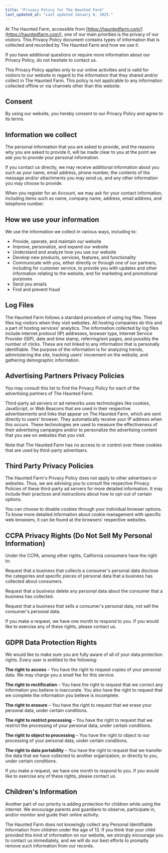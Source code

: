 ```yaml
---
title: "Privacy Policy for The Haunted Farm"
last_updated_at: "Last updated January 8, 2025."
---
```


At The Haunted Farm, accessible from [https://hauntedfarm.com/](https://hauntedfarm.com/), one of our main priorities 
is the privacy of our visitors. This Privacy Policy document contains types of information that is collected and 
recorded by The Haunted Farm and how we use it.

If you have additional questions or require more information about our Privacy Policy, do not hesitate to contact us.

This Privacy Policy applies only to our online activities and is valid for visitors to our website in regard to 
the information that they shared and/or collect in The Haunted Farm. This policy is not applicable to any information 
collected offline or via channels other than this website.

## Consent

By using our website, you hereby consent to our Privacy Policy and agree to its terms.

## Information we collect

The personal information that you are asked to provide, and the reasons why you are asked to provide it, will be 
made clear to you at the point we ask you to provide your personal information.

If you contact us directly, we may receive additional information about you such as your name, email address, 
phone number, the contents of the message and/or attachments you may send us, and any other information you may 
choose to provide.

When you register for an Account, we may ask for your contact information, including items such as name, company 
name, address, email address, and telephone number.

## How we use your information

We use the information we collect in various ways, including to:

- Provide, operate, and maintain our website
- Improve, personalize, and expand our website
- Understand and analyze how you use our website
- Develop new products, services, features, and functionality
- Communicate with you, either directly or through one of our partners, including for customer service, to provide you with updates and other information relating to the website, and for marketing and promotional purposes
- Send you emails
- Find and prevent fraud

## Log Files

The Haunted Farm follows a standard procedure of using log files. These files log visitors when they visit websites. 
All hosting companies do this and a part of hosting services' analytics. The information collected by log files 
include internet protocol (IP) addresses, browser type, Internet Service Provider (ISP), date and time stamp, 
referring/exit pages, and possibly the number of clicks. These are not linked to any information that is personally 
identifiable. The purpose of the information is for analyzing trends, administering the site, tracking users' 
movement on the website, and gathering demographic information.

## Advertising Partners Privacy Policies

You may consult this list to find the Privacy Policy for each of the advertising partners of The Haunted Farm.

Third-party ad servers or ad networks uses technologies like cookies, JavaScript, or Web Beacons that are used in 
their respective advertisements and links that appear on The Haunted Farm, which are sent directly to users' 
browser. They automatically receive your IP address when this occurs. These technologies are used to measure the 
effectiveness of their advertising campaigns and/or to personalize the advertising content that you see on websites 
that you visit.

Note that The Haunted Farm has no access to or control over these cookies that are used by third-party advertisers.

## Third Party Privacy Policies

The Haunted Farm's Privacy Policy does not apply to other advertisers or websites. Thus, we are advising you to 
consult the respective Privacy Policies of these third-party ad servers for more detailed information. It may 
include their practices and instructions about how to opt-out of certain options. 

You can choose to disable cookies through your individual browser options. To know more detailed information 
about cookie management with specific web browsers, it can be found at the browsers' respective websites.

## CCPA Privacy Rights (Do Not Sell My Personal Information)

Under the CCPA, among other rights, California consumers have the right to:

Request that a business that collects a consumer's personal data disclose the categories and specific pieces of 
personal data that a business has collected about consumers.

Request that a business delete any personal data about the consumer that a business has collected.

Request that a business that sells a consumer's personal data, not sell the consumer's personal data.

If you make a request, we have one month to respond to you. If you would like to exercise any of these rights, 
please contact us.

## GDPR Data Protection Rights

We would like to make sure you are fully aware of all of your data protection rights. Every user is entitled to the 
following:

**The right to access** – You have the right to request copies of your personal data. We may charge you a small fee for 
this service.

**The right to rectification** – You have the right to request that we correct any information you believe is 
inaccurate. You also have the right to request that we complete the information you believe is incomplete.

**The right to erasure** – You have the right to request that we erase your personal data, under certain conditions.

**The right to restrict processing** – You have the right to request that we restrict the processing of your 
personal data, under certain conditions.

**The right to object to processing** – You have the right to object to our processing of your personal data, 
under certain conditions.

**The right to data portability** – You have the right to request that we transfer the data that we have 
collected to another organization, or directly to you, under certain conditions.

If you make a request, we have one month to respond to you. If you would like to exercise any of these 
rights, please contact us.

## Children's Information

Another part of our priority is adding protection for children while using the internet. We encourage parents and 
guardians to observe, participate in, and/or monitor and guide their online activity.

The Haunted Farm does not knowingly collect any Personal Identifiable Information from children under the age of 13. 
If you think that your child provided this kind of information on our website, we strongly encourage you to contact 
us immediately, and we will do our best efforts to promptly remove such information from our records.
